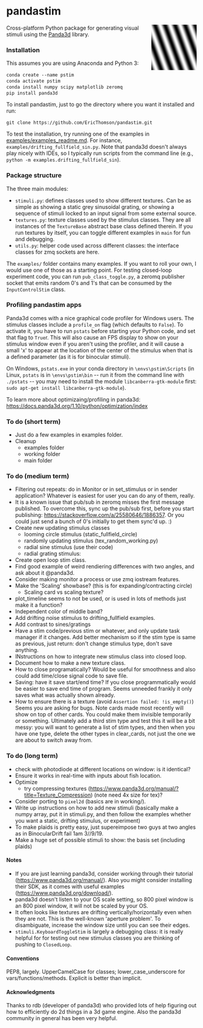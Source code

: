 # pandastim
<img align = "right" width = "120" src=".\images\omr_sin_example.png ">

Cross-platform Python package for generating visual stimuli using the [Panda3d](https://www.panda3d.org/) library.

### Installation
This assumes you are using Anaconda and Python 3:

    conda create --name pstim
    conda activate pstim
    conda install numpy scipy matplotlib zeromq
    pip install panda3d

To install pandastim, just to go the directory where you want it installed and run:    

    git clone https://github.com/EricThomson/pandastim.git

To test the installation, try running one of the examples in [examples/examples_readme.md](examples/examples_readme.md). For instance, `examples/drifting_fullfield_sin.py`. Note that panda3d doesn't always play nicely with IDEs, so I typically run scripts from the command line (e.g., `python -m examples.drifting_fullfield_sin`).

### Package structure
The three main modules:
- `stimuli.py`: defines classes used to show different textures. Can be as simple as showing a static grey sinusoidal grating, or showing a sequence of stimuli locked to an input signal from some external source.
- `textures.py`: texture classes used by the stimulus classes. They are all instances of the `TextureBase` abstract base class defined therein. If you run textures by itself, you can toggle different examples in `main` for fun and debugging.
- `utils.py`: helper code used across different classes: the interface classes for zmq sockets are here.

The `examples/` folder contains many examples. If you want to roll your own, I would use one of those as a starting point. For testing closed-loop experiment code, you can run `pub_class_toggle.py`, a zeromq publisher socket that emits random 0's and 1's that can be consumed by the `InputControlStim` class.

### Profiling pandastim apps
Panda3d comes with a nice graphical code profiler for Windows users. The stimulus classes include a `profile_on` flag (which defaults to `False`). To activate it, you have to run `pstats` before starting your Python code, and set that flag to `True`r. This will also cause an FPS display to show on your stimulus window even if you aren't using the profiler, and it will cause a small 'x' to appear at the location of the center of the stimulus when that is a defined parameter (as it is for binocular stimuli).

On Windows, `pstats.exe` in your conda directory in `\envs\pstim\Scripts` (in Linux, `pstats` is in `\envs\pstim\bin` -- run it from the command line with `./pstats` -- you may need to install the module `libcanberra-gtk-module` first: `sudo apt-get install libcanberra-gtk-module`).

To learn more about optimizaing/profiling in panda3d: https://docs.panda3d.org/1.10/python/optimization/index


### To do (short term)
- Just do a few examples in examples folder.
- Cleanup
    - examples folder
    - working folder
    - main folder

### To do (medium term)
- Filtering out repeats: do in Monitor or in set_stimulus or in sender application? Whatever is easiest for user you can do any of them, really.
- It is a known issue that pub/sub in zeromq misses the first message published. To overcome this, sync up the pub/sub first, before you start publishing: https://stackoverflow.com/a/25580646/1886357. Or you could just send a bunch of 0's initially to get them sync'd up. :)
- Create new updating stimulus classes
    - looming circle stimulus (static_fullfield_circle)
    - randomly updating stimulus (tex_random_working.py)
    - radial sine stimulus (use their code)
    - radial grating stimulus:
- Create open loop stim class.
- Find good example of weird rendiering differences with two angles, and ask about it @panda3d.
- Consider making monitor a process or use zmq iostream features.
- Make the 'Scaling' showbase? (this is for expanding/contracting circle)
    - Scaling card vs scaling texture?
- plot_timeline seems to not be used, or is used in lots of methods just make it a function?
- Independent color of middle band?
- Add drifting noise stimulus to drifting_fullfield examples.
- Add contrast to sines/gratings
- Have a stim code/previous stim or whatever, and only update task manager if it changes. Add better mechanism so if the stim type is same as previous, just return: don't change stimulus type, don't save anything.
- INstructions on how to integrate new stimulus class into closed loop.
- Document how to make a new texture class.
- How to close programatically? Would be useful for smoothness and also could add time/close signal code to save file.
- Saving: have it save start/end time? If you close programmatically would be easier to save end time of program. Seems unneeded frankly it only saves what was actually shown already.
- How to ensure there is a texture (avoid `Assertion failed: !is_empty()`) Seems you are asking for bugs. Note cards made most recently will show on top of other cards. You could make them invisible temporarily or something. Ultimately add a third stim type and test this it will be a bit messy: you will want to generate a list of stim types, and then when you have one type, delete the other types in clear_cards, not just the one we are about to switch away from.

### To do (long term)
- check with photodiode at different locations on window: is it identical?
- Ensure it works in real-time with inputs about fish location.
- Optimize
  - try compressing textures (https://www.panda3d.org/manual/?title=Texture_Compression) (note need 4x size for tex)?
- Consider porting to `pixel2d` (basics are in working/).
- Write up instructions on how to add new stimuli (basically make a numpy array, put it in stimuli.py, and then follow the examples whether you want a static, drifting stimulus, or experiment)
- To make plaids is pretty easy, just supereimpose two guys at two angles as in BinocularDrift fail 1am 3//9/19.
- Make a huge set of possible stimuli to show: the basis set (including plaids)

#### Notes
- If you are just learning panda3d, consider working through their tutorial (https://www.panda3d.org/manual/). Also you might consider installing their SDK, as it comes with useful examples (https://www.panda3d.org/download/).
- panda3d doesn't listen to your OS scale setting, so 800 pixel window is an 800 pixel window, it will not be scaled by your OS.
- It often looks like textures are drifting vertically/horizontally even when they are not. This is the well-known 'aperture problem'. To disambiguate, increase the window size until you can see their edges.
- `stimuli.KeyboardToggleStim` is largely a debugging class: it is really helpful for for testing out new stimulus classes you are thinking of pushing to `ClosedLoop`.


#### Conventions
PEP8, largely. UpperCamelCase for classes; lower_case_underscore for vars/functions/methods. Explicit is better than implicit.

#### Acknowledgments
Thanks to rdb (developer of panda3d) who provided lots of help figuring out how to efficiently do 2d things in a 3d game engine. Also the panda3d community in general has been very helpful.
